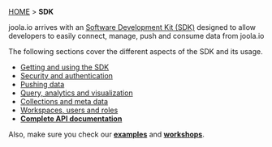 [HOME](Home) > **SDK**

joola.io arrives with an [Software Development Kit (SDK)](http://github.com/joola/joola.io.sdk) designed to allow developers to easily connect, manage, push and consume data from joola.io

The following sections cover the different aspects of the SDK and its usage. 

- [Getting and using the SDK](using-the-sdk)
- [Security and authentication](security-and-authentication)
- [Pushing data](pushing-data)
- [Query, analytics and visualization](https://github.com/joola/joola.io/wiki/sdk-api-documentation#joolaioviz)
- [Collections and meta data](collections)
- [Workspaces, users and roles](basic-concepts)
- [**Complete API documentation**](sdk-api-documentation)

Also, make sure you check our [**examples**](examples) and [**workshops**](workshops).
